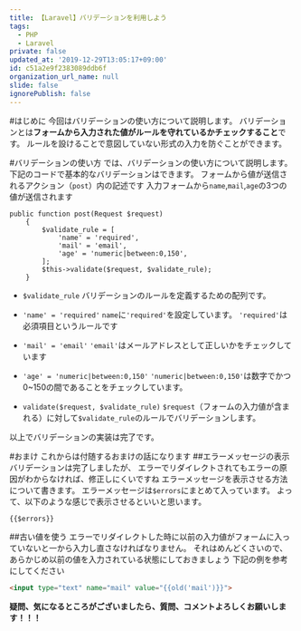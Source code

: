 ```yaml
---
title: 【Laravel】バリデーションを利用しよう
tags:
  - PHP
  - Laravel
private: false
updated_at: '2019-12-29T13:05:17+09:00'
id: c51a2e9f2383089ddb6f
organization_url_name: null
slide: false
ignorePublish: false
---
```

#はじめに
今回はバリデーションの使い方について説明します。
バリデーションとは**フォームから入力された値がルールを守れているかチェックすること**です。
ルールを設けることで意図していない形式の入力を防ぐことができます。

#バリデーションの使い方
では、バリデーションの使い方について説明します。
下記のコードで基本的なバリデーションはできます。
フォームから値が送信されるアクション（`post`）内の記述です
入力フォームから`name`,`mail`,`age`の3つの値が送信されます

```php:app/Http/Controllers/コントローラ
public function post(Request $request)
    {
        $validate_rule = [
            'name' = 'required',
            'mail' = 'email',
            'age' = 'numeric|between:0,150',
        ];
        $this->validate($request, $validate_rule);
    }
```

* `$validate_rule`
バリデーションのルールを定義するための配列です。

* `'name' = 'required'`
`name`に`'required'`を設定しています。
`'required'`は必須項目というルールです

* `'mail' = 'email'`
`'email'`はメールアドレスとして正しいかをチェックしています

* `'age' = 'numeric|between:0,150'`
`'numeric|between:0,150'`は数字でかつ0~150の間であることをチェックしています。

* `validate($request, $validate_rule)`
`$request`（フォームの入力値が含まれる）に対して`$validate_rule`のルールでバリデーションします。

以上でバリデーションの実装は完了です。

#おまけ
これからは付随するおまけの話になります
##エラーメッセージの表示
バリデーションは完了しましたが、
エラーでリダイレクトされてもエラーの原因がわからなければ、修正しにくいですね
エラーメッセージを表示させる方法について書きます。
エラーメッセージは`$errors`にまとめて入っています。
よって、以下のような感じで表示させるといいと思います。

```html
{{$errors}}
```

##古い値を使う
エラーでリダイレクトした時に以前の入力値がフォームに入っていないと一から入力し直さなければなりません。
それはめんどくさいので、あらかじめ以前の値を入力されている状態にしておきましょう
下記の例を参考にしてください

```html
<input type="text" name="mail" value="{{old('mail')}}">
```

**疑問、気になるところがございましたら、質問、コメントよろしくお願いします！！！**
